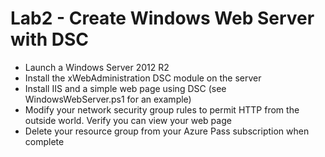 # Lab2 - Create Windows Web Server with DSC

* Launch a Windows Server 2012 R2
* Install the xWebAdministration DSC module on the server
* Install IIS and a simple web page using DSC (see WindowsWebServer.ps1 for an example)
* Modify your network security group rules to permit HTTP from the outside world. Verify you can view your web page
* Delete your resource group from your Azure Pass subscription when complete